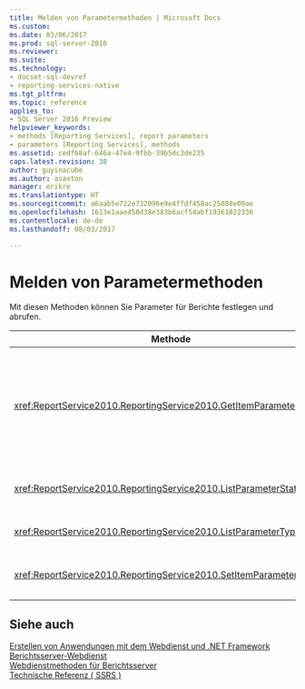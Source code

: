 ```yaml
---
title: Melden von Parametermethoden | Microsoft Docs
ms.custom: 
ms.date: 03/06/2017
ms.prod: sql-server-2016
ms.reviewer: 
ms.suite: 
ms.technology:
- docset-sql-devref
- reporting-services-native
ms.tgt_pltfrm: 
ms.topic: reference
applies_to:
- SQL Server 2016 Preview
helpviewer_keywords:
- methods [Reporting Services], report parameters
- parameters [Reporting Services], methods
ms.assetid: cedf68af-646a-47e4-9fbb-39b5dc3de235
caps.latest.revision: 38
author: guyinacube
ms.author: asaxton
manager: erikre
ms.translationtype: HT
ms.sourcegitcommit: a6aab5e722e732096e9e4ffdf458ac25088e09ae
ms.openlocfilehash: 1613e1aae458d38e383b6acf54abf19361822336
ms.contentlocale: de-de
ms.lasthandoff: 08/03/2017

---
```

# <a name="report-parameters-methods"></a>Melden von Parametermethoden
  Mit diesen Methoden können Sie Parameter für Berichte festlegen und abrufen.  
  
|Methode|Aktion|  
|------------|------------|  
|<xref:ReportService2010.ReportingService2010.GetItemParameters%2A>|Gibt Parametereigenschaften für ein angegebenes Element zurück. Diese Methode kann auch verwendet werden, um Parameterwerte anhand von Parametern für ein angegebenes Element zu überprüfen.|  
|<xref:ReportService2010.ReportingService2010.ListParameterStates%2A>|Gibt eine Liste unterstützter Parameterzustände zurück.|  
|<xref:ReportService2010.ReportingService2010.ListParameterTypes%2A>|Gibt eine Liste unterstützter Parametertypen zurück.|  
|<xref:ReportService2010.ReportingService2010.SetItemParameters%2A>|Legt Parametereigenschaften für ein angegebenes Element fest.|  
  
## <a name="see-also"></a>Siehe auch  
 [Erstellen von Anwendungen mit dem Webdienst und .NET Framework](../../../reporting-services/report-server-web-service/net-framework/building-applications-using-the-web-service-and-the-net-framework.md)   
 [Berichtsserver-Webdienst](../../../reporting-services/report-server-web-service/report-server-web-service.md)   
 [Webdienstmethoden für Berichtsserver](../../../reporting-services/report-server-web-service/methods/report-server-web-service-methods.md)   
 [Technische Referenz &#40; SSRS &#41;](../../../reporting-services/technical-reference-ssrs.md)  
  
  
